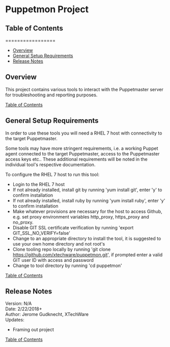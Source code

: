# Puppetmon Project

<a name="table-of-contents"></a>
## Table of Contents
=================

* [Overview](#overview)
* [General Setup Requirements](#general-setup-requirements)
* [Release Notes](#release-notes)

<a name="overview"></a>
## Overview

This project contains various tools to interact with the Puppetmaster server for troubleshooting and reporting purposes.

[Table of Contents](#table-of-contents)

<a name="general-setup-requirements"></a>
## General Setup Requirements

In order to use these tools you will need a RHEL 7 host with connectivity to the target Puppetmaster.

Some tools may have more stringent requirements, i.e. a working Puppet agent connected to the target Puppetmaster, access to the Puppetmaster access keys etc..
These additional requirements will be noted in the individual tool's respective documentation.

To configure the RHEL 7 host to run this tool:

* Login to the RHEL 7 host
* If not already installed, install git by running 'yum install git', enter 'y' to confirm installation
* If not already installed, install ruby by running 'yum install ruby', enter 'y' to confirm installation
* Make whatever provisions are necessary for the host to access Github, e.g. set proxy environment variables http_proxy, https_proxy and no_proxy.
* Disable GIT SSL certificate verification by running 'export GIT_SSL_NO_VERIFY=false'
* Change to an appropriate directory to install the tool, it is suggested to use your own home directory and not root's
* Clone tooling repo locally by running 'git clone https://github.com/xtechware/puppetmon.git', if prompted enter a valid GIT user ID with access and password
* Change to tool directory by running 'cd puppetmon'

[Table of Contents](#table-of-contents)

<a name="release-notes"></a>
## Release Notes

Version: N/A  
Date: 2/22/2018+  
Author: Jerome Gudknecht, XTechWare  
Updates:
* Framing  out project

[Table of Contents](#table-of-contents)
